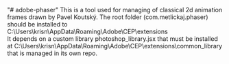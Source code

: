 "# adobe-phaser"
This is a tool used for managing of classical 2d animation frames drawn by Pavel Koutský.
The root folder (com.metlickaj.phaser) should be installed to C:\Users\krisn\AppData\Roaming\Adobe\CEP\extensions\
It depends on a custom library photoshop_library.jsx that must be installed at C:\Users\krisn\AppData\Roaming\Adobe\CEP\extensions\common_library that is managed in its own repo.